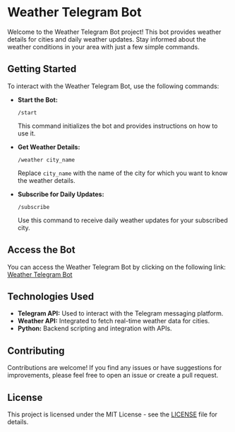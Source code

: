 # Weather Telegram Bot

Welcome to the Weather Telegram Bot project! This bot provides weather details for cities and daily weather updates. Stay informed about the weather conditions in your area with just a few simple commands.

## Getting Started

To interact with the Weather Telegram Bot, use the following commands:

- **Start the Bot:**
  ```
  /start
  ```
  This command initializes the bot and provides instructions on how to use it.

- **Get Weather Details:**
  ```
  /weather city_name
  ```
  Replace `city_name` with the name of the city for which you want to know the weather details.

- **Subscribe for Daily Updates:**
  ```
  /subscribe
  ```
  Use this command to receive daily weather updates for your subscribed city.

## Access the Bot

You can access the Weather Telegram Bot by clicking on the following link: [Weather Telegram Bot](https://web.telegram.org/k/#@GauravJalkotebot)

## Technologies Used

- **Telegram API:** Used to interact with the Telegram messaging platform.
- **Weather API:** Integrated to fetch real-time weather data for cities.
- **Python:** Backend scripting and integration with APIs.

## Contributing

Contributions are welcome! If you find any issues or have suggestions for improvements, please feel free to open an issue or create a pull request.

## License

This project is licensed under the MIT License - see the [LICENSE](LICENSE) file for details.
